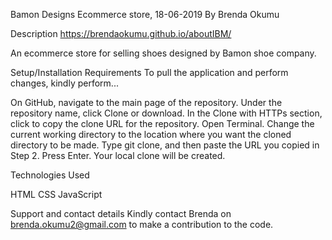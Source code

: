 
Bamon Designs Ecommerce store, 18-06-2019
By Brenda Okumu

Description
https://brendaokumu.github.io/aboutIBM/

An ecommerce store for selling shoes designed by Bamon shoe company.

Setup/Installation Requirements
To pull the application and perform changes, kindly perform...

On GitHub, navigate to the main page of the repository.
Under the repository name, click Clone or download.
In the Clone with HTTPs section, click to copy the clone URL for the repository.
Open Terminal.
Change the current working directory to the location where you want the cloned directory to be made.
Type git clone, and then paste the URL you copied in Step 2.
Press Enter. Your local clone will be created.

Technologies Used

HTML
CSS
JavaScript

Support and contact details
Kindly contact Brenda on brenda.okumu2@gmail.com to make a contribution to the code.
